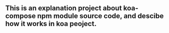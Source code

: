 ## This is an explanation project about koa-compose npm module source code, and descibe how it works in koa peoject.